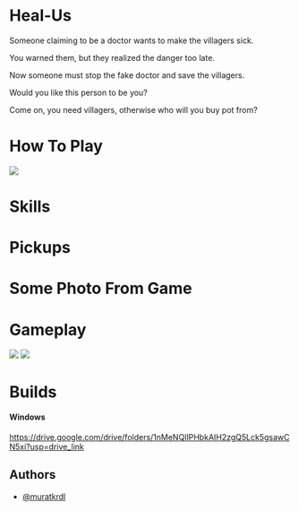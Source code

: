 # Heal-Us

Someone claiming to be a doctor wants to make the villagers sick. 

You warned them, but they realized the danger too late. 

Now someone must stop the fake doctor and save the villagers.

Would you like this person to be you?

Come on, you need villagers, otherwise who will you buy pot from?


# How To Play

<img src="-" width="auto">


# Skills

# Pickups


# Some Photo From Game


# Gameplay

<img src="-" width="auto">

<img src="-" width="auto">


# Builds

#### Windows

https://drive.google.com/drive/folders/1nMeNQIlPHbkAIH2zgQ5Lck5gsawCN5xi?usp=drive_link


## Authors

- [@muratkrdl](https://github.com/muratkrdl)


